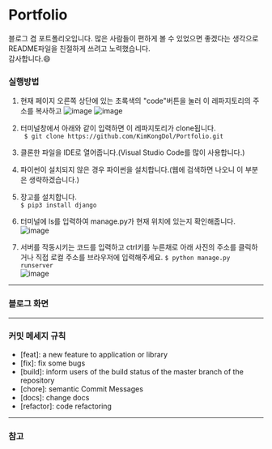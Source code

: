 # Portfolio
블로그 겸 포트폴리오입니다. 많은 사람들이 편하게 볼 수 있었으면 좋겠다는 생각으로 README파일을 친절하게 쓰려고 노력했습니다.    
감사합니다.😄

### 실행방법
1. 현재 페이지 오른쪽 상단에 있는 초록색의 "code"버튼을 눌러 이 레파지토리의 주소를 복사하고 
![image](https://user-images.githubusercontent.com/80960504/146770127-6043b1d0-7c09-471e-91f8-b05a6c1a2a54.png)
![image](https://user-images.githubusercontent.com/80960504/146769980-adf19275-1c28-4854-8540-cc7e6c7779bc.png)

   
   
2. 터미널창에서 아래와 같이 입력하면 이 레파지토리가 clone됩니다.   
     ` $ git clone https://github.com/KimKongDol/Portfolio.git`
     
3. 클론한 파일을 IDE로 열어줍니다.(Visual Studio Code를 많이 사용합니다.)

4. 파이썬이 설치되지 않은 경우 파이썬을 설치합니다.(웹에 검색하면 나오니 이 부분은 생략하겠습니다.)
5. 장고를 설치합니다.   
`$ pip3 install django`
6. 터미널에 ls를 입력하여 manage.py가 현재 위치에 있는지 확인해줍니다.
![image](https://user-images.githubusercontent.com/80960504/146769667-7c295862-5ae3-4343-a7ec-619f51815a39.png)

7. 서버를 작동시키는 코드를 입력하고 ctrl키를 누른채로 아래 사진의 주소를 클릭하거나 직접 로컬 주소를 브라우저에 입력해주세요. 
`$ python manage.py runserver`   
  ![image](https://user-images.githubusercontent.com/80960504/146770460-80db6340-79a2-44a5-95e5-7b1d0d3a64a6.png)

***

### 블로그 화면
***
### 커밋 메세지 규칙
* [feat]: a new feature to application or library
* [fix]: fix some bugs
* [build]: inform users of the build status of the master branch of the repository
* [chore]: semantic Commit Messages
* [docs]: change docs
* [refactor]: code refactoring
* * *
### 참고
